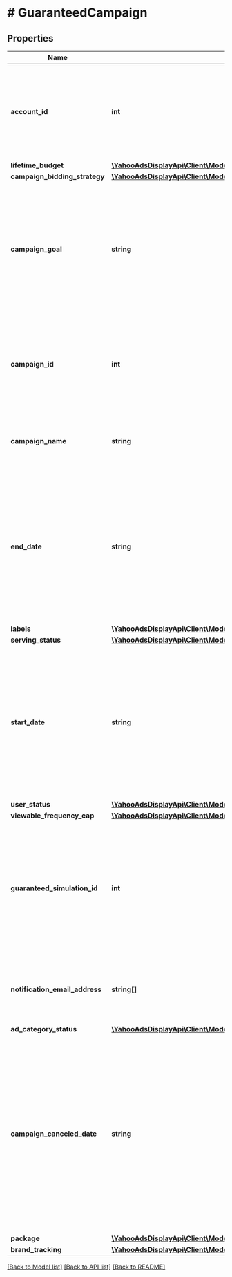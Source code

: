 # # GuaranteedCampaign

## Properties

Name | Type | Description | Notes
------------ | ------------- | ------------- | -------------
**account_id** | **int** | &lt;div lang&#x3D;\&quot;ja\&quot;&gt; アカウントIDです。&lt;br&gt; このフィールドは、リクエストの場合は必須です。 &lt;/div&gt; &lt;div lang&#x3D;\&quot;en\&quot;&gt; Account ID. &lt;br&gt; This field is required in requests. &lt;/div&gt; | [optional]
**lifetime_budget** | [**\YahooAdsDisplayApi\Client\Model\GuaranteedCampaignServiceLifetimeBudget**](GuaranteedCampaignServiceLifetimeBudget.md) |  | [optional]
**campaign_bidding_strategy** | [**\YahooAdsDisplayApi\Client\Model\GuaranteedCampaignServiceCampaignBiddingStrategy**](GuaranteedCampaignServiceCampaignBiddingStrategy.md) |  | [optional]
**campaign_goal** | **string** | &lt;div lang&#x3D;\&quot;ja\&quot;&gt; キャンペーン目的です。&lt;br&gt; このフィールドは、レスポンスの際に返却されますが、リクエストの際には無視されます。 &lt;/div&gt; &lt;div lang&#x3D;\&quot;en\&quot;&gt; Campaign goal.&lt;br&gt; Although this field will be returned in the response, it will be ignored on input. &lt;/div&gt; | [optional]
**campaign_id** | **int** | &lt;div lang&#x3D;\&quot;ja\&quot;&gt; キャンペーンIDです。&lt;br&gt; このフィールドはSET時に必須となります。 &lt;/div&gt; &lt;div lang&#x3D;\&quot;en\&quot;&gt; Campaign ID.&lt;br&gt; This field is required in SET operation. &lt;/div&gt; | [optional]
**campaign_name** | **string** | &lt;div lang&#x3D;\&quot;ja\&quot;&gt; キャンペーン名です。 &lt;/div&gt; &lt;div lang&#x3D;\&quot;en\&quot;&gt; Campaign Name. &lt;/div&gt; | [optional]
**end_date** | **string** | &lt;div lang&#x3D;\&quot;ja\&quot;&gt; 終了日です。&lt;br&gt; ※フォーマット：yyyyMMdd&lt;br&gt; このフィールドは、レスポンスの際に返却されますが、リクエストの際には無視されます。 &lt;/div&gt; &lt;div lang&#x3D;\&quot;en\&quot;&gt; End date.&lt;br&gt; ∗ Format: yyyyMMdd&lt;br&gt; Although this field will be returned in the response, it will be ignored on input. &lt;/div&gt; | [optional]
**labels** | [**\YahooAdsDisplayApi\Client\Model\GuaranteedCampaignServiceLabel[]**](GuaranteedCampaignServiceLabel.md) |  | [optional]
**serving_status** | [**\YahooAdsDisplayApi\Client\Model\GuaranteedCampaignServiceServingStatus**](GuaranteedCampaignServiceServingStatus.md) |  | [optional]
**start_date** | **string** | &lt;div lang&#x3D;\&quot;ja\&quot;&gt; 開始日です。&lt;br&gt; ※フォーマット：yyyyMMdd&lt;br&gt; このフィールドは、レスポンスの際に返却されますが、リクエストの際には無視されます。 &lt;/div&gt; &lt;div lang&#x3D;\&quot;en\&quot;&gt; Start date.&lt;br&gt; ∗ Format: yyyyMMdd&lt;br&gt; Although this field will be returned in the response, it will be ignored on input. &lt;/div&gt; | [optional]
**user_status** | [**\YahooAdsDisplayApi\Client\Model\GuaranteedCampaignServiceUserStatus**](GuaranteedCampaignServiceUserStatus.md) |  | [optional]
**viewable_frequency_cap** | [**\YahooAdsDisplayApi\Client\Model\GuaranteedCampaignServiceViewableFrequencyCap**](GuaranteedCampaignServiceViewableFrequencyCap.md) |  | [optional]
**guaranteed_simulation_id** | **int** | &lt;div lang&#x3D;\&quot;ja\&quot;&gt; シミュレーションIDです。&lt;br&gt; このフィールドは、レスポンスの際に返却されますが、リクエストの際には無視されます。 &lt;/div&gt; &lt;div lang&#x3D;\&quot;en\&quot;&gt; Simulation ID.&lt;br&gt; Although this field will be returned in the response, it will be ignored on input. &lt;/div&gt; | [optional]
**notification_email_address** | **string[]** | &lt;div lang&#x3D;\&quot;ja\&quot;&gt; 連絡先メールアドレスです。&lt;br&gt; &lt;/div&gt; &lt;div lang&#x3D;\&quot;en\&quot;&gt; Email address to send notifications.&lt;br&gt; &lt;/div&gt; | [optional]
**ad_category_status** | [**\YahooAdsDisplayApi\Client\Model\GuaranteedCampaignServiceAdCategoryStatus**](GuaranteedCampaignServiceAdCategoryStatus.md) |  | [optional]
**campaign_canceled_date** | **string** | &lt;div lang&#x3D;\&quot;ja\&quot;&gt; 予約型のキャンペーンをキャンセルした日時です。&lt;br&gt; ※フォーマット：yyyyMMddHHmmss&lt;br&gt; このフィールドは、レスポンスの際に返却されますが、リクエストの際には無視されます。 &lt;/div&gt; &lt;div lang&#x3D;\&quot;en\&quot;&gt; A date and time which the guaranteed campaign is cancelled.&lt;br&gt; ∗ Format: yyyyMMddHHmmss&lt;br&gt; Although this field will be returned in the response, it will be ignored on input. &lt;/div&gt; | [optional]
**package** | [**\YahooAdsDisplayApi\Client\Model\GuaranteedCampaignServicePackage**](GuaranteedCampaignServicePackage.md) |  | [optional]
**brand_tracking** | [**\YahooAdsDisplayApi\Client\Model\GuaranteedCampaignServiceBrandTracking**](GuaranteedCampaignServiceBrandTracking.md) |  | [optional]

[[Back to Model list]](../../README.md#models) [[Back to API list]](../../README.md#endpoints) [[Back to README]](../../README.md)
